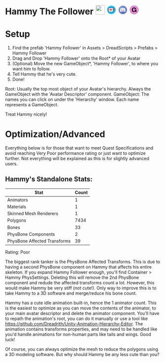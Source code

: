 # Hammy The Follower [<img src="https://github.com/Dreadrith/DreadScripts/raw/main/Other/DreadLogo.png" width="30" height="30">](https://dreadrith.com/links/ "Dreadrith") [<img src="https://github.com/JustSleightly/Resources/raw/main/Icons/Ko-fi.png" width="30" height="30">](https://dreadrith.com/kofi/ "Store") [<img src="https://github.com/JustSleightly/Resources/raw/main/Icons/Discord.png" width="30" height="30">](https://dreadrith.com/discord/ "Discord") [<img src="https://github.com/JustSleightly/Resources/raw/main/Icons/Store.png" width="30" height="30">](https://www.dreadrith.com/ "Store")

Setup
=====
1. Find the prefab 'Hammy Follower' in Assets > DreadScripts > Prefabs > Hammy Follower
2. Drag and Drop 'Hammy Follower' onto the Root* of your Avatar
3. (Optional) Move the new GameObject*, 'Hammy Follower', to where you want him to follow.
4. Tell Hammy that he's very cute.
5. Done!

Root: Usually the top most object of your Avatar's hierarchy. Always the GameObject with the 'Avatar Descriptor' component.
GameObject: The names you can click on under the 'Hierarchy' window. Each name represents a GameObject.

Treat Hammy nicely!



Optimization/Advanced
======================
Everything below is for those that want to meet Quest Specifications and avoid reaching Very Poor performance rating or just want to optimize further.
Not everything will be explained as this is for slightly advanced users.

Hammy's Standalone Stats:
-------------------------
| Stat  | Count |
| --- | --- |
| Animators  | 1  |
| Materials  | 1  |
| Skinned Mesh Renderers  | 1  |
| Polygons  | 7434  |
| Bones  | 33  |
| PhysBone Components  | 2  |
| PhysBone Affected Transforms  | 39  |

Rating: Poor

The biggest rank tanker is the PhysBone Affected Transforms. This is due to having a second PhysBone component on Hammy that affects his entire skeleton.
If you expand Hammy Follower enough, you'll find Container > Hammy PhysSettings. Deleting this will remove the 2nd PhysBone component and redude the affected transforms count a lot.
However, this would make Hammy be very stiff (not cute!). Only way to improve this is to take Hammy to a 3D software and merge/reduce his bone count.

Hammy has a cute idle animation built-in, hence the 1 animator count. This is the easiest to optimize as you can move the contents of the animator, to your main avatar descriptor and delete the animator component.
You'll have to repath the animation's root, you can do it manually or use a tool like https://github.com/Dreadrith/Unity-Animation-Hierarchy-Editor.
The animation contains transforms properties, and may need to be handled like you'd handle animations for non-human parts like tails and wings. Good luck!

Of course, you can always optimize the mesh to reduce the polygons using a 3D modeling software.
But why should Hammy be any less cute than you?
